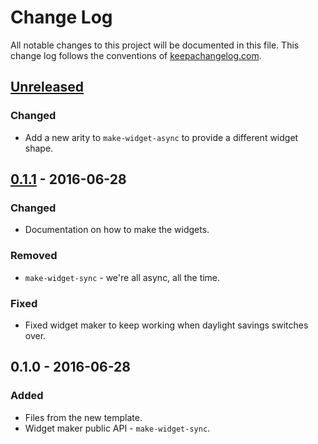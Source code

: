 # Change Log
All notable changes to this project will be documented in this file. This change log follows the conventions of [keepachangelog.com](http://keepachangelog.com/).

## [Unreleased]
### Changed
- Add a new arity to `make-widget-async` to provide a different widget shape.

## [0.1.1] - 2016-06-28
### Changed
- Documentation on how to make the widgets.

### Removed
- `make-widget-sync` - we're all async, all the time.

### Fixed
- Fixed widget maker to keep working when daylight savings switches over.

## 0.1.0 - 2016-06-28
### Added
- Files from the new template.
- Widget maker public API - `make-widget-sync`.

[Unreleased]: https://github.com/your-name/celeb-names/compare/0.1.1...HEAD
[0.1.1]: https://github.com/your-name/celeb-names/compare/0.1.0...0.1.1
